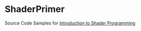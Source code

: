 ShaderPrimer
============

Source Code Samples for [Introduction to Shader Programming](http://www.amazon.com/Introduction-Shader-Programming-Pope-Kim-ebook/dp/B00IQTWZBY)
